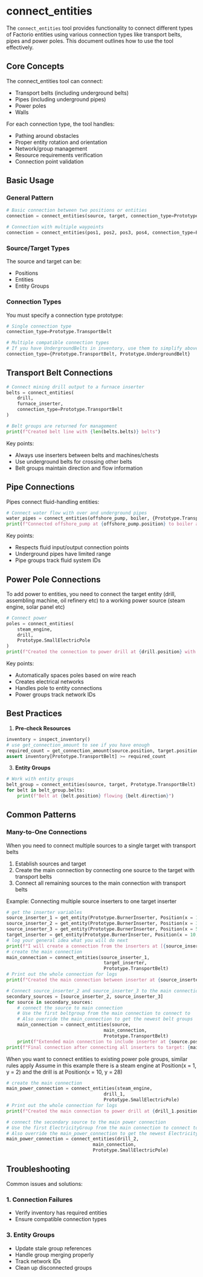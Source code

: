 # connect_entities

The `connect_entities` tool provides functionality to connect different types of Factorio entities using various connection types like transport belts, pipes and power poles. This document outlines how to use the tool effectively.

## Core Concepts

The connect_entities tool can connect:
- Transport belts (including underground belts)
- Pipes (including underground pipes) 
- Power poles
- Walls

For each connection type, the tool handles:
- Pathing around obstacles
- Proper entity rotation and orientation
- Network/group management
- Resource requirements verification
- Connection point validation

## Basic Usage

### General Pattern
```python
# Basic connection between two positions or entities
connection = connect_entities(source, target, connection_type=Prototype.X)

# Connection with multiple waypoints
connection = connect_entities(pos1, pos2, pos3, pos4, connection_type=Prototype.X)
```

### Source/Target Types
The source and target can be:
- Positions
- Entities 
- Entity Groups

### Connection Types
You must specify a connection type prototype:
```python
# Single connection type
connection_type=Prototype.TransportBelt

# Multiple compatible connection types 
# If you have UndergroundBelts in inventory, use them to simplify above-ground structures
connection_type={Prototype.TransportBelt, Prototype.UndergroundBelt}
```

## Transport Belt Connections

```python
# Connect mining drill output to a furnace inserter
belts = connect_entities(
    drill,
    furnace_inserter, 
    connection_type=Prototype.TransportBelt
)

# Belt groups are returned for management
print(f"Created belt line with {len(belts.belts)} belts")
```

Key points:
- Always use inserters between belts and machines/chests
- Use underground belts for crossing other belts
- Belt groups maintain direction and flow information

## Pipe Connections

Pipes connect fluid-handling entities:
```python
# Connect water flow with over and underground pipes
water_pipes = connect_entities(offshore_pump, boiler, {Prototype.TransportBelt, Prototype.UndergroundBelt})
print(f"Connected offshore_pump at {offshore_pump.position} to boiler at {boiler.position} with {pipes}")
```

Key points:
- Respects fluid input/output connection points
- Underground pipes have limited range
- Pipe groups track fluid system IDs

## Power Pole Connections

To add power to entities, you need to connect the target entity (drill, assembling machine, oil refinery etc) to a working power source (steam engine, solar panel etc) 
```python
# Connect power
poles = connect_entities(
    steam_engine,
    drill,
    Prototype.SmallElectricPole
)
print(f"Created the connection to power drill at {drill.position} with steam engine at {steam_engine.position}: {poles}")
```

Key points:
- Automatically spaces poles based on wire reach
- Creates electrical networks
- Handles pole to entity connections
- Power groups track network IDs

## Best Practices

1. **Pre-check Resources**
```python
inventory = inspect_inventory()
# use get_connection_amount to see if you have enough
required_count = get_connection_amount(source.position, target.position, connection_type=Prototype.TransportBelt)
assert inventory[Prototype.TransportBelt] >= required_count
```

3. **Entity Groups**
```python
# Work with entity groups
belt_group = connect_entities(source, target, Prototype.TransportBelt)
for belt in belt_group.belts:
    print(f"Belt at {belt.position} flowing {belt.direction}")
```

## Common Patterns

### Many-to-One Connections
When you need to connect multiple sources to a single target with transport belts
1. Establish sources and target
2. Create the main connection by connecting one source to the target with transport belts
3. Connect all remaining sources to the main connection with transport belts

Example: Connecting multiple source inserters to one target inserter
```python
# get the inserter variables
source_inserter_1 = get_entity(Prototype.BurnerInserter, Position(x = 1, y = 2))
source_inserter_2 = get_entity(Prototype.BurnerInserter, Position(x = 3, y = 2))
source_inserter_3 = get_entity(Prototype.BurnerInserter, Position(x = 5, y = 2))
target_inserter = get_entity(Prototype.BurnerInserter, Position(x = 10, y = 28))
# log your general idea what you will do next
print(f"I will create a connection from the inserters at [{source_inserter_1.position}, {source_inserter_2.position}, {source_inserter_3.position}] to the inserter at {target_inserter.position}")
# create the main connection
main_connection = connect_entities(source_inserter_1, 
                                    target_inserter,
                                    Prototype.TransportBelt)
# Print out the whole connection for logs
print(f"Created the main connection between inserter at {source_inserter_1.position} to inserter at {target_inserter.position}: {main_connection}")

# Connect source_inserter_2 and source_inserter_3 to the main connection
secondary_sources = [source_inserter_2, source_inserter_3]
for source in secondary_sources:
    # connect the source to main connection
    # Use the first beltgroup from the main connection to connect to
    # Also override the main_connection to get the newest belt groups
    main_connection = connect_entities(source, 
                                    main_connection,
                                    Prototype.TransportBelt)
    print(f"Extended main connection to include inserter at {source.position}: {main_connection}")
print(f"Final connection after connecting all inserters to target: {main_connection}")
```

When you want to connect entities to existing power pole groups, similar rules apply
Assume in this example there is a steam engine at Position(x = 1, y = 2) and the drill is at Position(x = 10, y = 28)
```python
# create the main connection
main_power_connection = connect_entities(steam_engine, 
                                    drill_1,
                                    Prototype.SmallElectricPole)
# Print out the whole connection for logs
print(f"Created the main connection to power drill at {drill_1.position} with steam engine at {steam_engine.position}: {main_connection}")

# connect the secondary source to the main power connection
# Use the first ElectricityGroup from the main connection to connect to
# Also override the main_power_connection to get the newest ElectricityGroups
main_power_connection = connect_entities(drill_2, 
                                main_connection,
                                Prototype.SmallElectricPole)
```

## Troubleshooting

Common issues and solutions:

### 1. Connection Failures
- Verify inventory has required entities
- Ensure compatible connection types

### 3. Entity Groups
- Update stale group references
- Handle group merging properly
- Track network IDs
- Clean up disconnected groups
